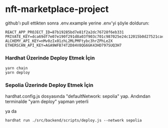 # nft-marketplace-project

github'ı pull ettikten sonra .env.example yerine .env'yi şöyle doldurun:

```
REACT_APP_PROJECT_ID=87b19285bd7e81f2a2dc76728f6eb331
PRIVATE_KEY=dca69df7e07e190f291d8a03f903c701c987025e24c12015b0d27521cacecd6f
ALCHEMY_API_KEY=nMv0zIx01zhL2MLPMFtybc3hrZPhLe2X
ETHERSCAN_API_KEY=AGA9WFB74T2D84V8QG6GK43HD797SUQ3H7
```

### Hardhat Üzerinde Deploy Etmek İçin

```
yarn chain
yarn deploy
```
### Sepolia Üzerinde Deploy Etmek İçin

hardhat.config.js dosyasında "defaultNetwork: sepolia" yap. Arıdından terminalde "yarn deploy" yapman yeterli

ya da

```
hardhat run ./src/backend/scripts/deploy.js --network sepolia
```